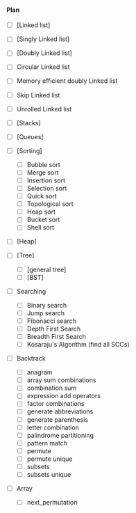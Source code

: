 #### Plan
  -[ ] [Linked list]
   - [ ] [Singly Linked list]
   - [ ] [Doubly Linked list]
   - [ ] Circular Linked list
   - [ ] Memory efficient doubly Linked list
   - [ ] Skip Linked list
   - [ ] Unrolled Linked list

   - [ ] [Stacks]

   - [ ] [Queues]

 - [ ] [Sorting]
   - [ ] Bubble sort
   - [ ] Merge sort
   - [ ] Insertion sort
   - [ ] Selection sort
   - [ ] Quick sort
   - [ ] Topological sort
   - [ ] Heap sort
   - [ ] Bucket sort
   - [ ] Shell sort
   
 - [ ] [Heap]
   
 - [ ] [Tree]
   - [ ] [general tree]
   - [ ] [BST]

 - [ ] Searching
   - [ ] Binary search
   - [ ] Jump search
   - [ ] Fibonacci search
   - [ ] Depth First Search 
   - [ ] Breadth First Search
   - [ ] Kosaraju's Algorithm (find all SCCs)

 - [ ] Backtrack
   - [ ] anagram
   - [ ] array sum combinations
   - [ ] combination sum
   - [ ] expression add operators
   - [ ] factor combinations
   - [ ] generate abbreviations
   - [ ] generate parenthesis
   - [ ] letter combination
   - [ ] palindrome partitioning
   - [ ] pattern match
   - [ ] permute
   - [ ] permute unique
   - [ ] subsets
   - [ ] subsets unique

 - [ ] Array
   - [ ] next_permutation
